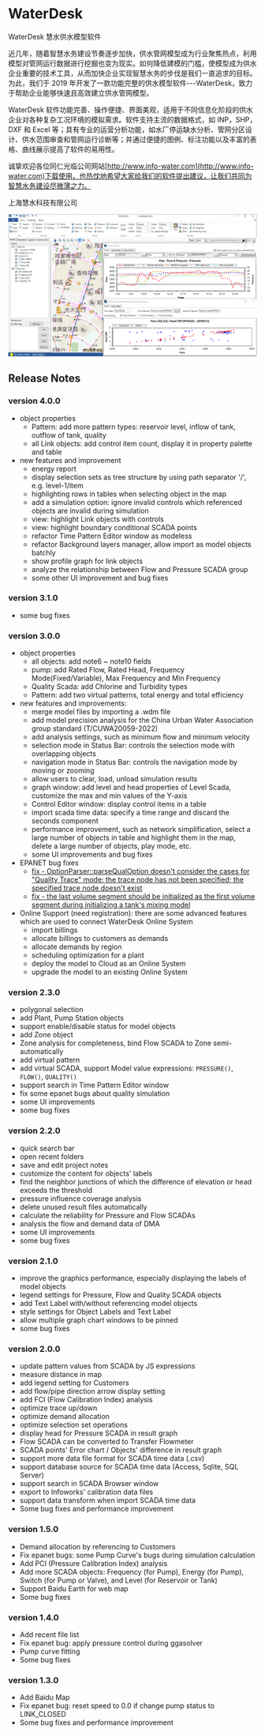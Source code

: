# WaterDesk

WaterDesk 慧水供水模型软件

近几年，随着智慧水务建设节奏逐步加快，供水管网模型成为行业聚焦热点，利用模型对管网运行数据进行挖掘也变为现实。如何降低建模的门槛，使模型成为供水企业重要的技术工具，从而加快企业实现智慧水务的步伐是我们一直追求的目标。为此，我们于 2019 年开发了一款功能完整的供水模型软件---WaterDesk，致力于帮助企业能够快速且高效建立供水管网模型。

WaterDesk 软件功能完善、操作便捷、界面美观，适用于不同信息化阶段的供水企业对各种复杂工况环境的模拟需求。软件支持主流的数据格式，如 INP，SHP，DXF 和 Excel 等；具有专业的运营分析功能，如水厂停运缺水分析、管网分区设计、供水范围审查和管网运行诊断等；并通过便捷的图例、标注功能以及丰富的表格、曲线展示提高了软件的易用性。

诚挚欢迎各位同仁光临公司网站[http://www.info-water.com](http://www.info-water.com)下载使用，也热忱地希望大家给我们的软件提出建议，让我们共同为智慧水务建设尽微薄之力。

上海慧水科技有限公司

![WaterDesk](./images/WaterDesk_01.png)

## Release Notes

### version 4.0.0

- object properties
  - Pattern: add more pattern types: reservoir level, inflow of tank, outflow of tank, quality
  - all Link objects: add control item count, display it in property palette and table
- new features and improvement
  - energy report
  - display selection sets as tree structure by using path separator '/', e.g. level-1/item
  - highlighting rows in tables when selecting object in the map
  - add a simulation option: ignore invalid controls which referenced objects are invalid during simulation
  - view: highlight Link objects with controls
  - view: highlight boundary conditional SCADA points
  - refactor Time Pattern Editor window as modeless
  - refactor Background layers manager, allow import as model objects batchly
  - show profile graph for link objects
  - analyze the relationship between Flow and Pressure SCADA group
  - some other UI improvement and bug fixes

### version 3.1.0

- some bug fixes

### version 3.0.0

- object properties
  - all objects: add note6 ~ note10 fields
  - pump: add Rated Flow, Rated Head, Frequency Mode(Fixed/Variable), Max Frequency and Min Frequency
  - Quality Scada: add Chlorine and Turbidity types
  - Pattern: add two virtual patterns, total energy and total efficiency
- new features and improvements:
  - merge model files by importing a .wdm file
  - add model precision analysis for the China Urban Water Association group standard (T/CUWA20059-2022)
  - add analysis settings, such as minimum flow and minimum velocity
  - selection mode in Status Bar: controls the selection mode with overlapping objects
  - navigation mode in Status Bar: controls the navigation mode by moving or zooming
  - allow users to clear, load, unload simulation results
  - graph window: add level and head properties of Level Scada, customize the max and min values of the Y-axis
  - Control Editor window: display control items in a table
  - import scada time data: specify a time range and discard the seconds component
  - performance improvement, such as network simplification, select a large number of objects in table and highlight them in the map, delete a large number of objects, play mode, etc.
  - some UI improvements and bug fixes
- EPANET bug fixes
  - [fix - OptionParser::parseQualOption doesn't consider the cases for "Quality Trace" mode: the trace node has not been specified; the specified trace node doesn't exist](https://github.com/OpenWaterAnalytics/epanet-dev/pull/61)
  - [fix - the last volume segment should be initialized as the first volume segment during initializing a tank's mixing model](https://github.com/OpenWaterAnalytics/epanet-dev/pull/62)
- Online Support (need registration): there are some advanced features which are used to connect WaterDesk Online System
  - import billings
  - allocate billings to customers as demands
  - allocate demands by region
  - scheduling optimization for a plant
  - deploy the model to Cloud as an Online System
  - upgrade the model to an existing Online System

### version 2.3.0

- polygonal selection
- add Plant, Pump Station objects
- support enable/disable status for model objects
- add Zone object
- Zone analysis for completeness, bind Flow SCADA to Zone semi-automatically
- add virtual pattern
- add virtual SCADA, support Model value expressions: `PRESSURE()`, `FLOW()`, `QUALITY()`
- support search in Time Pattern Editor window
- fix some epanet bugs about quality simulation
- some UI improvements
- some bug fixes

### version 2.2.0

- quick search bar
- open recent folders
- save and edit project notes
- customize the content for objects' labels
- find the neighbor junctions of which the difference of elevation or head exceeds the threshold
- pressure influence coverage analysis
- delete unused result files automatically
- calculate the reliability for Pressure and Flow SCADAs
- analysis the flow and demand data of DMA
- some UI improvements
- some bug fixes

### version 2.1.0

- improve the graphics performance, especially displaying the labels of model objects
- legend settings for Pressure, Flow and Quality SCADA objects
- add Text Label with/without referencing model objects
- style settings for Object Labels and Text Label
- allow multiple graph chart windows to be pinned
- some bug fixes

### version 2.0.0

- update pattern values from SCADA by JS expressions
- measure distance in map
- add legend setting for Customers
- add flow/pipe direction arrow display setting
- add FCI (Flow Calibration Index) analysis
- optimize trace up/down
- optimize demand allocation
- optimize selection set operations
- display head for Pressure SCADA in result graph
- Flow SCADA can be converted to Transfer Flowmeter
- SCADA points' Error chart / Objects' difference in result graph
- support more data file format for SCADA time data (.csv)
- support database source for SCADA time data (Access, Sqlite, SQL Server)
- support search in SCADA Browser window
- export to Infoworks' calibration data files
- support data transform when import SCADA time data
- Some bug fixes and performance improvement

### version 1.5.0

- Demand allocation by referencing to Customers
- Fix epanet bugs: some Pump Curve's bugs during simulation calculation
- Add PCI (Pressure Calibration Index) analysis
- Add more SCADA objects: Frequency (for Pump), Energy (for Pump), Switch (for Pump or Valve), and Level (for Reservoir or Tank)
- Support Baidu Earth for web map
- Some bug fixes

### version 1.4.0

- Add recent file list
- Fix epanet bug: apply pressure control during ggasolver
- Pump curve fitting
- Some bug fixes

### version 1.3.0

- Add Baidu Map
- Fix epanet bug: reset speed to 0.0 if change pump status to LINK_CLOSED
- Some bug fixes and performance improvement
